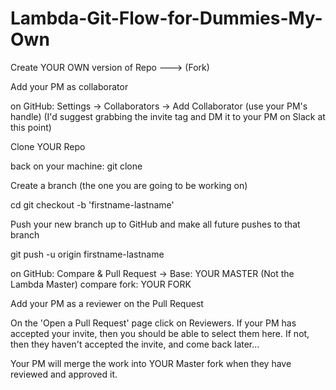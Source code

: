 # Lambda-Git-Flow-for-Dummies-My-Own

Create YOUR OWN version of Repo ---> (Fork)

Add your PM as collaborator

on GitHub:
Settings -> Collaborators -> Add Collaborator (use your PM's handle)
(I'd suggest grabbing the invite tag and DM it to your PM on Slack at this point)

Clone YOUR Repo

back on your machine:
git clone <your-repo-address>

Create a branch (the one you are going to be working on)

cd <repo directory>
git checkout -b 'firstname-lastname'

Push your new branch up to GitHub and make all future pushes to that branch

git push -u origin firstname-lastname

on GitHub:
Compare & Pull Request -> Base: YOUR MASTER (Not the Lambda Master)
compare fork: YOUR FORK

Add your PM as a reviewer on the Pull Request

On the 'Open a Pull Request' page click on Reviewers. If your PM has accepted your invite, then you should be able to select them here. If not, then they haven't accepted the invite, and come back later...

Your PM will merge the work into YOUR Master fork when they have reviewed and approved it.
